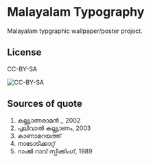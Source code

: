 Malayalam Typography
====================

Malayalam typgraphic wallpaper/poster project.

## License
CC-BY-SA

![CC-BY-SA](http://i.creativecommons.org/l/by-sa/3.0/88x31.png)

## Sources of quote

1. കല്ല്യാണരാമന്‍ ,, 2002
2. പുലിവാല്‍ കല്ല്യാണം, 2003
3. കാണാമറയത്ത് 
4. നാടോടിക്കാറ്റ് 
5. റാംജി റാവ് സ്പീക്കിംഗ്, 1989


